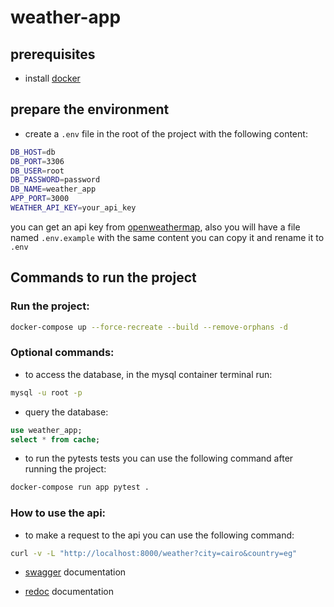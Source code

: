 # weather-app

## prerequisites

- install [docker](https://docs.docker.com/get-docker/)

## prepare the environment

- create a `.env` file in the root of the project with the following content:

```bash
DB_HOST=db
DB_PORT=3306
DB_USER=root
DB_PASSWORD=password
DB_NAME=weather_app
APP_PORT=3000
WEATHER_API_KEY=your_api_key
```

you can get an api key from [openweathermap](https://home.openweathermap.org/users/sign_up),
also you will have a file named `.env.example` with the same content you can copy it and rename it to `.env`

## Commands to run the project

### Run the project:

```bash
docker-compose up --force-recreate --build --remove-orphans -d
```

### Optional commands:

- to access the database, in the mysql container terminal run:

```bash
mysql -u root -p
```

- query the database:

```sql
use weather_app;
select * from cache;
```

- to run the pytests tests you can use the following command after running the project:

```bash
docker-compose run app pytest .
```

### How to use the api:

- to make a request to the api you can use the following command:

```bash
curl -v -L "http://localhost:8000/weather?city=cairo&country=eg"
```

- [swagger](http://localhost:8000/docs) documentation

- [redoc](http://localhost:8000/redoc) documentation
